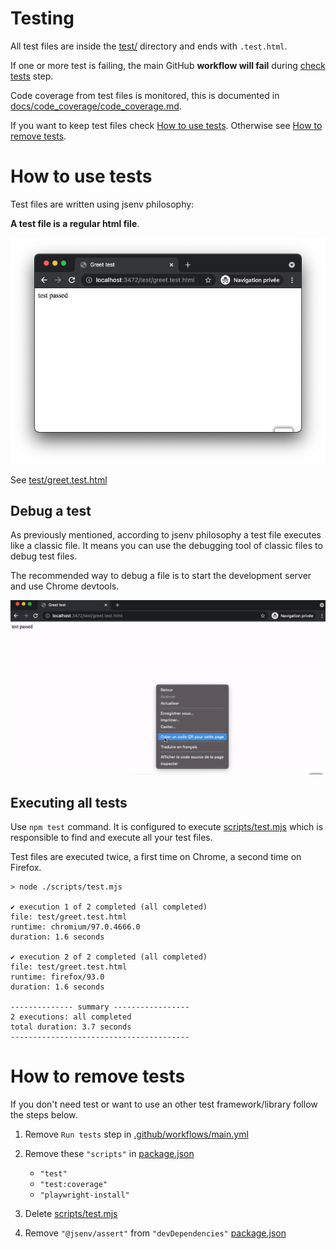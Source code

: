 <!-- https://github.com/github/docs/blob/main/tests/README.md -->

# Testing

All test files are inside the [test/](./test/) directory and ends with `.test.html`.

If one or more test is failing, the main GitHub **workflow will fail** during [check tests](../../.github/workflows/main.yml#L44) step.

Code coverage from test files is monitored, this is documented in [docs/code_coverage/code_coverage.md](../code_coverage/code_coverage.md#code-coverage).

If you want to keep test files check [How to use tests](#How-to-use-tests). Otherwise see [How to remove tests](#How-to-remove-tests).

# How to use tests

Test files are written using jsenv philosophy:

**A test file is a regular html file**.

![stuff](./greet_test_chrome.png)

See [test/greet.test.html](../../test/greet.test.html)

## Debug a test

As previously mentioned, according to jsenv philosophy a test file executes like a classic file. It means you can use the debugging tool of classic files to debug test files.

The recommended way to debug a file is to start the development server and use Chrome devtools.

![Screencast test with chrome devtools](./test_chrome_devtools.gif)

## Executing all tests

Use `npm test` command. It is configured to execute [scripts/test.mjs](../../scripts/test.mjs) which is responsible to find and execute all your test files.

Test files are executed twice, a first time on Chrome, a second time on Firefox.

```console
> node ./scripts/test.mjs

✔ execution 1 of 2 completed (all completed)
file: test/greet.test.html
runtime: chromium/97.0.4666.0
duration: 1.6 seconds

✔ execution 2 of 2 completed (all completed)
file: test/greet.test.html
runtime: firefox/93.0
duration: 1.6 seconds

-------------- summary -----------------
2 executions: all completed
total duration: 3.7 seconds
----------------------------------------
```

# How to remove tests

If you don't need test or want to use an other test framework/library follow the steps below.

1. Remove `Run tests` step in [.github/workflows/main.yml](../../.github/workflows/main.yml#L40)
2. Remove these `"scripts"` in [package.json](../../package.json#L26)

   - `"test"`
   - `"test:coverage"`
   - `"playwright-install"`

3. Delete [scripts/test.mjs](../../scripts/test.mjs)
4. Remove `"@jsenv/assert"` from `"devDependencies"` [package.json](../../package.json#L44)
